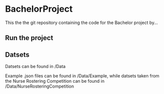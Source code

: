 # BachelorProject

This the the git repository containing the code for the Bachelor project by...

## Run the project

## Datsets

Datsets can be found in /Data

Example .json files can be found in /Data/Example, while datsets taken from the Nurse Rostering Competition can be found
in /Data/NurseRosteringCompetition